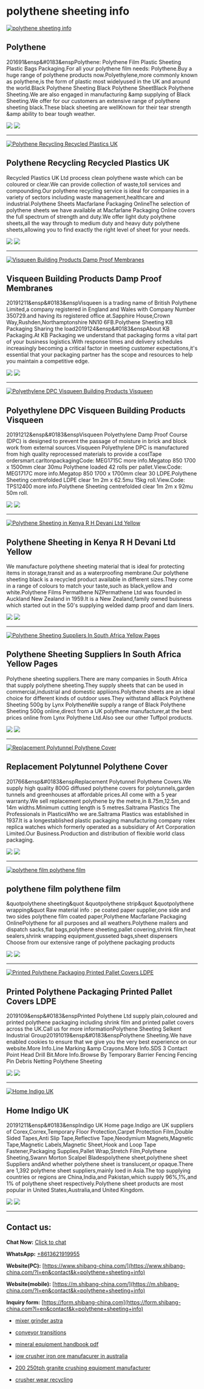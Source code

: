 # polythene sheeting info

<a href="https://swt.shibang-china.com/?l=en&img&k=polythene+sheeting+info" target="_blank">![polythene sheeting info](http://static.shibang-china.com/all-800x300/913.jpg)</a>

## Polythene
201691&ensp&#0183&enspPolythene: Polythene Film Plastic Sheeting Plastic Bags Packaging.For all your polythene film needs: Polythene.Buy a huge range of polythene products now.Polyethylene,more commonly known as polythene,is the form of plastic most widelyused in the UK and around the world.Black Polythene Sheeting Black Polythene SheetBlack Polythene Sheeting.We are also engaged in manufacturing &amp supplying of Black Sheeting.We offer for our customers an extensive range of polythene sheeting black.These black sheeting are wellKnown for their tear strength &amp ability to bear tough weather.


<a href="https://whatsapp.shibangsoft.com/WhatsApp.php" target="_blank" title="WhatsApp">![](http://static.shibang-china.com/icon/whatsapp.png)</a> <a href="https://swt.shibang-china.com/?l=en&icon&k=polythene+sheeting+info" target="_blank">![](http://static.shibang-china.com/icon/chat-en.png)</a>

---

<a href="https://swt.shibang-china.com/?l=en&img&k=polythene+sheeting+info" target="_blank">![Polythene Recycling Recycled Plastics UK](http://static.shibang-china.com/all-800x300/932.jpg)</a>

## Polythene Recycling Recycled Plastics UK
Recycled Plastics UK Ltd process clean polythene waste which can be coloured or clear.We can provide collection of waste,toll services and compounding.Our polythene recycling service is ideal for companies in a variety of sectors including waste management,healthcare and industrial.Polythene Sheets Macfarlane Packaging OnlineThe selection of polythene sheets we have available at Macfarlane Packaging Online covers the full spectrum of strength and duty.We offer light duty polythene sheets,all the way through to medium duty and heavy duty polythene sheets,allowing you to find exactly the right level of sheet for your needs.


<a href="https://whatsapp.shibangsoft.com/WhatsApp.php" target="_blank" title="WhatsApp">![](http://static.shibang-china.com/icon/whatsapp.png)</a> <a href="https://swt.shibang-china.com/?l=en&icon&k=polythene+sheeting+info" target="_blank">![](http://static.shibang-china.com/icon/chat-en.png)</a>

---

<a href="https://swt.shibang-china.com/?l=en&img&k=polythene+sheeting+info" target="_blank">![Visqueen Building Products Damp Proof Membranes](http://static.shibang-china.com/all-800x300/1239.jpg)</a>

## Visqueen Building Products Damp Proof Membranes
20191211&ensp&#0183&enspVisqueen is a trading name of British Polythene Limited,a company registered in England and Wales with Company Number 350729.and having its registered office at.Sapphire House,Crown Way,Rushden,Northamptonshire NN10 6FB.Polythene Sheeting KB Packaging Sharing the load2019124&ensp&#0183&enspAbout KB Packaging.At KB Packaging we understand that packaging forms a vital part of your business logistics.With response times and delivery schedules increasingly becoming a critical factor in meeting customer expectations,it's essential that your packaging partner has the scope and resources to help you maintain a competitive edge.


<a href="https://whatsapp.shibangsoft.com/WhatsApp.php" target="_blank" title="WhatsApp">![](http://static.shibang-china.com/icon/whatsapp.png)</a> <a href="https://swt.shibang-china.com/?l=en&icon&k=polythene+sheeting+info" target="_blank">![](http://static.shibang-china.com/icon/chat-en.png)</a>

---

<a href="https://swt.shibang-china.com/?l=en&img&k=polythene+sheeting+info" target="_blank">![Polyethylene DPC Visqueen Building Products Visqueen](http://static.shibang-china.com/all-800x300/632.jpg)</a>

## Polyethylene DPC Visqueen Building Products Visqueen
20191212&ensp&#0183&enspVisqueen Polyethylene Damp Proof Course (DPC) is designed to prevent the passage of moisture in brick and block work from external sources.Visqueen Polyethylene DPC is manufactured from high quality reprocessed materials to provide a costTape ordersmart.carltonpackagingCode: MEG1715C more info.Megatop 850 1700 x 1500mm clear 30mu Polythene loaded 42 rolls per pallet.View.Code: MEG1717C more info.Megatop 850 1700 x 1700mm clear 30 LDPE.Polythene Sheeting centrefolded LDPE clear 1m 2m x 62.5mu 15kg roll.View.Code: TPS12400 more info.Polythene Sheeting centrefolded clear 1m 2m x 92mu 50m roll.


<a href="https://whatsapp.shibangsoft.com/WhatsApp.php" target="_blank" title="WhatsApp">![](http://static.shibang-china.com/icon/whatsapp.png)</a> <a href="https://swt.shibang-china.com/?l=en&icon&k=polythene+sheeting+info" target="_blank">![](http://static.shibang-china.com/icon/chat-en.png)</a>

---

<a href="https://swt.shibang-china.com/?l=en&img&k=polythene+sheeting+info" target="_blank">![Polythene Sheeting in Kenya R H Devani Ltd Yellow](http://static.shibang-china.com/all-800x300/816.jpg)</a>

## Polythene Sheeting in Kenya R H Devani Ltd Yellow
We manufacture polythene sheeting material that is ideal for protecting items in storage,transit and as a waterproofing membrane.Our polythene sheeting black is a recycled product available in different sizes.They come in a range of colours to match your taste,such as black,yellow and white.Polythene Films Permathene NZPermathene Ltd was founded in Auckland New Zealand in 1959.It is a New Zealand,family owned buisness which started out in the 50's supplying welded damp proof and dam liners.


<a href="https://whatsapp.shibangsoft.com/WhatsApp.php" target="_blank" title="WhatsApp">![](http://static.shibang-china.com/icon/whatsapp.png)</a> <a href="https://swt.shibang-china.com/?l=en&icon&k=polythene+sheeting+info" target="_blank">![](http://static.shibang-china.com/icon/chat-en.png)</a>

---

<a href="https://swt.shibang-china.com/?l=en&img&k=polythene+sheeting+info" target="_blank">![Polythene Sheeting Suppliers In South Africa Yellow Pages](http://static.shibang-china.com/all-800x300/887.jpg)</a>

## Polythene Sheeting Suppliers In South Africa Yellow Pages
Polythene sheeting suppliers.There are many companies in South Africa that supply polythene sheeting.They supply sheets that can be used in commercial,industrial and domestic appliions.Polythene sheets are an ideal choice for different kinds of outdoor uses.They withstand aBlack Polythene Sheeting 500g by Lynx PolytheneWe supply a range of Black Polythene Sheeting 500g online,direct from a UK polythene manufacturer,at the best prices online from Lynx Polythene Ltd.Also see our other Tuffpol products.


<a href="https://whatsapp.shibangsoft.com/WhatsApp.php" target="_blank" title="WhatsApp">![](http://static.shibang-china.com/icon/whatsapp.png)</a> <a href="https://swt.shibang-china.com/?l=en&icon&k=polythene+sheeting+info" target="_blank">![](http://static.shibang-china.com/icon/chat-en.png)</a>

---

<a href="https://swt.shibang-china.com/?l=en&img&k=polythene+sheeting+info" target="_blank">![Replacement Polytunnel Polythene Cover](http://static.shibang-china.com/all-800x300/1269.jpg)</a>

## Replacement Polytunnel Polythene Cover
201766&ensp&#0183&enspReplacement Polytunnel Polythene Covers.We supply high quality 800G diffused polythene covers for polytunnels,garden tunnels and greenhouses at affordable prices.All come with a 5 year warranty.We sell replacement polythene by the metre,in 8.75m,12.5m,and 14m widths.Minimum cutting length is 5 metres.Saltrama Plastics The Professionals in PlasticsWho we are.Saltrama Plastics was established in 1937.It is a longestablished plastic packaging manufacturing company rolex replica watches which formerly operated as a subsidiary of Art Corporation Limited.Our Business.Production and distribution of flexible world class packaging.


<a href="https://whatsapp.shibangsoft.com/WhatsApp.php" target="_blank" title="WhatsApp">![](http://static.shibang-china.com/icon/whatsapp.png)</a> <a href="https://swt.shibang-china.com/?l=en&icon&k=polythene+sheeting+info" target="_blank">![](http://static.shibang-china.com/icon/chat-en.png)</a>

---

<a href="https://swt.shibang-china.com/?l=en&img&k=polythene+sheeting+info" target="_blank">![polythene film polythene film](http://static.shibang-china.com/all-800x300/1129.jpg)</a>

## polythene film polythene film
&quotpolythene sheeting&quot &quotpolythene strip&quot &quotpolythene wrapping&quot Raw material info : pe coated paper supplier,one side and two sides polythene film coated paper,Polythene Macfarlane Packaging OnlinePolythene for all purposes and all weathers.Polythene mailers and dispatch sacks,flat bags,polythene sheeting,pallet covering,shrink film,heat sealers,shrink wrapping equipment,gusseted bags,sheet dispensers Choose from our extensive range of polythene packaging products


<a href="https://whatsapp.shibangsoft.com/WhatsApp.php" target="_blank" title="WhatsApp">![](http://static.shibang-china.com/icon/whatsapp.png)</a> <a href="https://swt.shibang-china.com/?l=en&icon&k=polythene+sheeting+info" target="_blank">![](http://static.shibang-china.com/icon/chat-en.png)</a>

---

<a href="https://swt.shibang-china.com/?l=en&img&k=polythene+sheeting+info" target="_blank">![Printed Polythene Packaging Printed Pallet Covers LDPE](http://static.shibang-china.com/all-800x300/1484.jpg)</a>

## Printed Polythene Packaging Printed Pallet Covers LDPE
2019109&ensp&#0183&enspPrinted Polythene Ltd supply plain,coloured and printed polythene packaging including shrink film and printed pallet covers across the UK.Call us for more informationPolythene Sheeting Selkent Industrial Group20191019&ensp&#0183&enspPolythene Sheeting.We have enabled cookies to ensure that we give you the very best experience on our website.More Info.Line Marking &amp Crayons.More Info.SDS 3 Contact Point Head Drill Bit.More Info.Browse By Temporary Barrier Fencing Fencing Pin Debris Netting Polythene Sheeting


<a href="https://whatsapp.shibangsoft.com/WhatsApp.php" target="_blank" title="WhatsApp">![](http://static.shibang-china.com/icon/whatsapp.png)</a> <a href="https://swt.shibang-china.com/?l=en&icon&k=polythene+sheeting+info" target="_blank">![](http://static.shibang-china.com/icon/chat-en.png)</a>

---

<a href="https://swt.shibang-china.com/?l=en&img&k=polythene+sheeting+info" target="_blank">![Home Indigo UK](http://static.shibang-china.com/all-800x300/937.jpg)</a>

## Home Indigo UK
20191211&ensp&#0183&enspIndigo UK Home page.Indigo are UK suppliers of Corex,Correx,Temporary Floor Protection,Carpet Protection Film,Double Sided Tapes,Anti Slip Tape,Reflective Tape,Neodymium Magnets,Magnetic Tape,Magnetic Labels,Magnetic Sheet,Hook and Loop Tape Fastener,Packaging Supplies,Pallet Wrap,Stretch Film,Polythene Sheeting,Swann Morton Scalpel Bladespolythene sheet,polythene sheet Suppliers andAnd whether polythene sheet is translucent,or opaque.There are 1,392 polythene sheet suppliers,mainly loed in Asia.The top supplying countries or regions are China,India,and Pakistan,which supply 96%,1%,and 1% of polythene sheet respectively.Polythene sheet products are most popular in United States,Australia,and United Kingdom.


<a href="https://whatsapp.shibangsoft.com/WhatsApp.php" target="_blank" title="WhatsApp">![](http://static.shibang-china.com/icon/whatsapp.png)</a> <a href="https://swt.shibang-china.com/?l=en&icon&k=polythene+sheeting+info" target="_blank">![](http://static.shibang-china.com/icon/chat-en.png)</a>

---
## Contact us:

**Chat Now:** [Click to chat](https://swt.shibang-china.com?l=en&contact&k=polythene+sheeting+info)

**WhatsApp:**  [+8613621919955](https://whatsapp.shibangsoft.com/WhatsApp.php)

**Website(PC):** [https://www.shibang-china.com/](https://www.shibang-china.com/?l=en&contact&k=polythene+sheeting+info)

**Website(mobile):** [https://m.shibang-china.com/](https://m.shibang-china.com/?l=en&contact&k=polythene+sheeting+info)

**Inquiry form:** [https://form.shibang-china.com](https://form.shibang-china.com?l=en&contact&k=polythene+sheeting+info)

* [mixer grinder astra](../120/mixer%20grinder%20astra.md)

* [conveyor transitions](../112/conveyor%20transitions.md)

* [mineral equipment handbook pdf](../112/mineral%20equipment%20handbook%20pdf.md)

* [jow crusher iron ore manufacurer in australia](../111/jow%20crusher%20iron%20ore%20manufacurer%20in%20australia.md)

* [200 250tph granite crushing equipment manufacturer](../119/200%20250tph%20granite%20crushing%20equipment%20manufacturer.md)

* [crusher wear recycling](../118/crusher%20wear%20recycling.md)